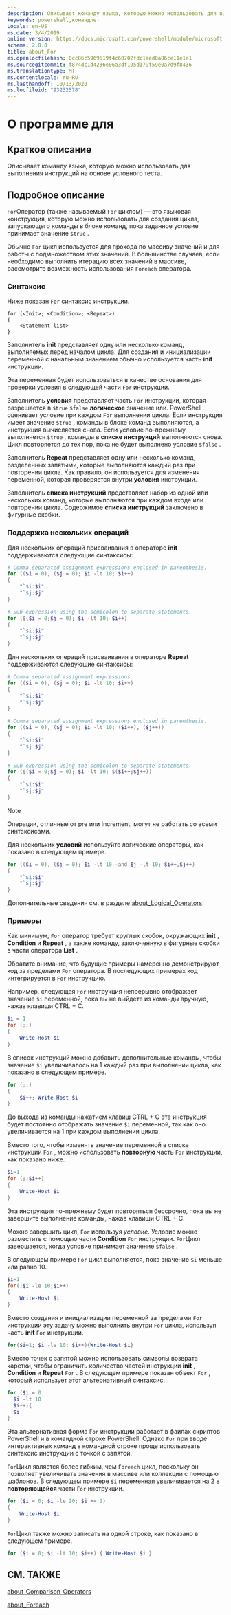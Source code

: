 ```yaml
---
description: Описывает команду языка, которую можно использовать для выполнения инструкций на основе условного теста.
keywords: powershell,командлет
Locale: en-US
ms.date: 3/4/2019
online version: https://docs.microsoft.com/powershell/module/microsoft.powershell.core/about/about_for?view=powershell-7&WT.mc_id=ps-gethelp
schema: 2.0.0
title: about_For
ms.openlocfilehash: 0cc86c5969519f4c60702fdc1aed0a86ce11e1a1
ms.sourcegitcommit: f874dc1d4236e06a3df195d179f59e0a7d9f8436
ms.translationtype: MT
ms.contentlocale: ru-RU
ms.lasthandoff: 10/13/2020
ms.locfileid: "93232578"
---
```

# <a name="about-for"></a>О программе для

## <a name="short-description"></a>Краткое описание
Описывает команду языка, которую можно использовать для выполнения инструкций на основе условного теста.

## <a name="long-description"></a>Подробное описание

`For`Оператор (также называемый `For` циклом) — это языковая конструкция, которую можно использовать для создания цикла, запускающего команды в блоке команд, пока заданное условие принимает значение `$true` .

Обычно `For` цикл используется для прохода по массиву значений и для работы с подмножеством этих значений. В большинстве случаев, если необходимо выполнить итерацию всех значений в массиве, рассмотрите возможность использования `Foreach` оператора.

### <a name="syntax"></a>Синтаксис

Ниже показан `For` синтаксис инструкции.

```
for (<Init>; <Condition>; <Repeat>)
{
    <Statement list>
}
```

Заполнитель **init** представляет одну или несколько команд, выполняемых перед началом цикла. Для создания и инициализации переменной с начальным значением обычно используется часть **init** инструкции.

Эта переменная будет использоваться в качестве основания для проверки условия в следующей части `For` инструкции.

Заполнитель **условия** представляет часть `For` инструкции, которая разрешается в `$true` `$false` **логическое** значение или. PowerShell оценивает условие при каждом `For` выполнении цикла. Если инструкция имеет значение `$true` , команды в блоке команд выполняются, а инструкция вычисляется снова. Если условие по-прежнему выполняется `$true` , команды в **списке инструкций** выполняются снова. Цикл повторяется до тех пор, пока не будет выполнено условие `$false` .

Заполнитель **Repeat** представляет одну или несколько команд, разделенных запятыми, которые выполняются каждый раз при повторении цикла. Как правило, он используется для изменения переменной, которая проверяется внутри **условия** инструкции.

Заполнитель **списка инструкций** представляет набор из одной или нескольких команд, которые выполняются при каждом входе или повторении цикла. Содержимое **списка инструкций** заключено в фигурные скобки.

### <a name="support-for-multiple-operations"></a>Поддержка нескольких операций

Для нескольких операций присваивания в операторе **init** поддерживаются следующие синтаксисы:

```powershell
# Comma separated assignment expressions enclosed in parenthesis.
for (($i = 0), ($j = 0); $i -lt 10; $i++)
{
    "`$i:$i"
    "`$j:$j"
}

# Sub-expression using the semicolon to separate statements.
for ($($i = 0;$j = 0); $i -lt 10; $i++)
{
    "`$i:$i"
    "`$j:$j"
}
```

Для нескольких операций присваивания в операторе **Repeat** поддерживаются следующие синтаксисы:

```powershell
# Comma separated assignment expressions.
for (($i = 0), ($j = 0); $i -lt 10; $i++)
{
    "`$i:$i"
    "`$j:$j"
}

# Comma separated assignment expressions enclosed in parenthesis.
for (($i = 0), ($j = 0); $i -lt 10; ($i++), ($j++))
{
    "`$i:$i"
    "`$j:$j"
}

# Sub-expression using the semicolon to separate statements.
for ($($i = 0;$j = 0); $i -lt 10; $($i++;$j++))
{
    "`$i:$i"
    "`$j:$j"
}
```

> [!NOTE]
> Операции, отличные от pre или Increment, могут не работать со всеми синтаксисами.

Для нескольких **условий** используйте логические операторы, как показано в следующем примере.

```powershell
for (($i = 0), ($j = 0); $i -lt 10 -and $j -lt 10; $i++,$j++)
{
    "`$i:$i"
    "`$j:$j"
}
```

Дополнительные сведения см. в разделе [about_Logical_Operators](about_Logical_Operators.md).

### <a name="examples"></a>Примеры

Как минимум, `For` оператор требует круглых скобок, окружающих **init** , **Condition** и **Repeat** , а также команду, заключенную в фигурные скобки в части оператора **List** .

Обратите внимание, что будущие примеры намеренно демонстрируют код за пределами `For` оператора. В последующих примерах код интегрируется в `For` инструкцию.

Например, следующая `For` инструкция непрерывно отображает значение `$i` переменной, пока вы не выйдете из команды вручную, нажав клавиши CTRL + C.

```powershell
$i = 1
for (;;)
{
    Write-Host $i
}
```

В список инструкций можно добавить дополнительные команды, чтобы значение `$i` увеличивалось на 1 каждый раз при выполнении цикла, как показано в следующем примере.

```powershell
for (;;)
{
    $i++; Write-Host $i
}
```

До выхода из команды нажатием клавиш CTRL + C эта инструкция будет постоянно отображать значение `$i` переменной, так как оно увеличивается на 1 при каждом выполнении цикла.

Вместо того, чтобы изменять значение переменной в списке инструкций `For` , можно использовать **повторную** часть `For` инструкции, как показано ниже.

```powershell
$i=1
for (;;$i++)
{
    Write-Host $i
}
```

Эта инструкция по-прежнему будет повторяться бессрочно, пока вы не завершите выполнение команды, нажав клавиши CTRL + C.

Можно завершить цикл, `For` используя *условие*. Условие можно разместить с помощью части **Condition** `For` инструкции. `For`Цикл завершается, когда условие принимает значение `$false` .

В следующем примере `For` цикл выполняется, пока значение `$i` меньше или равно 10.

```powershell
$i=1
for(;$i -le 10;$i++)
{
    Write-Host $i
}
```

Вместо создания и инициализации переменной за пределами `For` инструкции эту задачу можно выполнить внутри `For` цикла, используя часть **init** `For` инструкции.

```powershell
for($i=1; $i -le 10; $i++){Write-Host $i}
```

Вместо точек с запятой можно использовать символы возврата каретки, чтобы ограничить количество частей инструкции **init** , **Condition** и **Repeat** `For` . В следующем примере показан объект `For` , который использует этот альтернативный синтаксис.

```powershell
for ($i = 0
  $i -lt 10
  $i++){
  $i
}
```

Эта альтернативная форма `For` инструкции работает в файлах скриптов PowerShell и в командной строке PowerShell. Однако `For` при вводе интерактивных команд в командной строке проще использовать синтаксис инструкции с точкой с запятой.

`For`Цикл является более гибким, чем `Foreach` цикл, поскольку он позволяет увеличивать значения в массиве или коллекции с помощью шаблонов. В следующем примере `$i` переменная увеличивается на 2 в **повторяющейся** части `For` инструкции.

```powershell
for ($i = 0; $i -le 20; $i += 2)
{
    Write-Host $i
}
```

`For`Цикл также можно записать на одной строке, как показано в следующем примере.

```powershell
for ($i = 0; $i -lt 10; $i++) { Write-Host $i }
```

## <a name="see-also"></a>СМ. ТАКЖЕ

[about_Comparison_Operators](about_Comparison_Operators.md)

[about_Foreach](about_Foreach.md)
